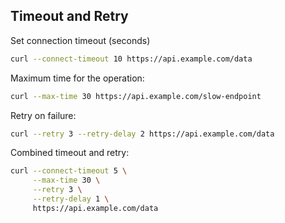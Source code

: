 <!-- METADATA
{
  "title": "Timeout and Retry",
  "tags": [
    "curl",
    "timeout",
    "retry",
    "reliability"
  ],
  "language": "bash"
}
-->

## Timeout and Retry
Set connection timeout (seconds)
```bash
curl --connect-timeout 10 https://api.example.com/data
```

Maximum time for the operation:
```bash
curl --max-time 30 https://api.example.com/slow-endpoint
```

Retry on failure:
```bash
curl --retry 3 --retry-delay 2 https://api.example.com/data
```

Combined timeout and retry:
```bash
curl --connect-timeout 5 \
     --max-time 30 \
     --retry 3 \
     --retry-delay 1 \
     https://api.example.com/data
```
